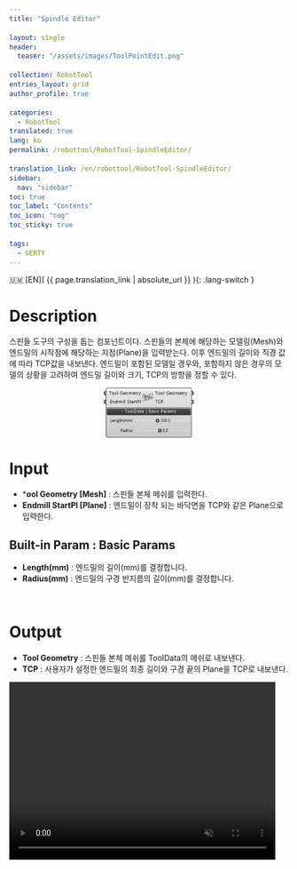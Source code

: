 ```yaml
---
title: "Spindle Editor"

layout: single
header:
  teaser: "/assets/images/ToolPointEdit.png"

collection: RobotTool
entries_layout: grid
author_profile: true

categories:
  - RobotTool
translated: true
lang: ko
permalink: /robottool/RobotTool-SpindleEditor/

translation_link: /en/robottool/RobotTool-SpindleEditor/
sidebar:
  nav: "sidebar"
toc: true
toc_label: "Contents"
toc_icon: "cog"
toc_sticky: true

tags: 
  - GERTY
---
```


:us_outlying_islands: [EN]( {{ page.translation_link | absolute_url }} ){: .lang-switch }

# Description

스핀들 도구의 구성을 돕는 컴포넌트이다. 스핀들의 본체에 해당하는 모델링(Mesh)와 엔드밀의 시작점에 해당하는 지점(Plane)을 입력받는다. 이후 엔드밀의 길이와 직경 값에 따라 TCP값을 내보낸다.
엔드밀이 포함된 모델일 경우와, 포함하지 않은 경우의 모델의 상황을 고려하여 엔드밀 길이와 크기, TCP의 방향을 정할 수 있다.

<p align="center">  <img src="/assets/images/ToolPointEdit.png" align="center" width="32%"></p>

# Input

* ***ool Geometry [Mesh]** : 스핀들 본체 메쉬를 입력한다.
* **Endmill StartPl [Plane]** : 엔드밀이 장착 되는 바닥면을 TCP와 같은 Plane으로 입력한다.

## Built-in Param : Basic Params

* **Length(mm)** : 엔드밀의 길이(mm)를 결정합니다.
* **Radius(mm)** : 엔드밀의 구경 반지름의 길이(mm)를 결정합니다.

<br>

# Output

* **Tool Geometry** : 스핀들 본체 메쉬를 ToolData의 메쉬로 내보낸다.
* **TCP** : 사용자가 설정한 엔드밀의 최종 길이와 구경 끝의 Plane을 TCP로 내보낸다.



<video  width="480" height="320" muted loop autoplay oncanplay="this.muted=true">
    <p align="center"><source src="https://b-at.kr/wp-content/uploads/2023/07/spindleEditor_source1.mp4" type="video/mp4" align="center" width="32%"></p>
</video>